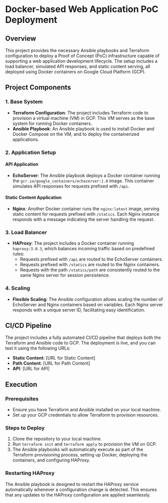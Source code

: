 # Docker-based Web Application PoC Deployment

## Overview

This project provides the necessary Ansible playbooks and Terraform configuration to deploy a Proof of Concept (PoC) infrastructure capable of supporting a web application development lifecycle. The setup includes a load balancer, simulated API responses, and static content serving, all deployed using Docker containers on Google Cloud Platform (GCP).

## Project Components

### 1. Base System

- **Terraform Configuration**: The project includes Terraform code to provision a virtual machine (VM) in GCP. This VM serves as the base system for running Docker containers.
- **Ansible Playbook**: An Ansible playbook is used to install Docker and Docker Compose on the VM, and to deploy the containerized applications.

### 2. Application Setup

#### API Application

- **EchoServer**: The Ansible playbook deploys a Docker container running the `gcr.io/google_containers/echoserver:1.8` image. This container simulates API responses for requests prefixed with `/api`.

#### Static Content Application

- **Nginx**: Another Docker container runs the `nginx:latest` image, serving static content for requests prefixed with `/statics`. Each Nginx instance responds with a message indicating the server handling the request.

### 3. Load Balancer
- **HAProxy**: The project includes a Docker container running `haproxy:3.0.3`, which balances incoming traffic based on predefined rules:
  - Requests prefixed with `/api` are routed to the EchoServer containers.
  - Requests prefixed with `/statics` are routed to the Nginx containers.
  - Requests with the path `/statics/path` are consistently routed to the same Nginx server for session persistence.

### 4. Scaling
- **Flexible Scaling**: The Ansible configuration allows scaling the number of EchoServer and Nginx containers based on variables. Each Nginx server responds with a unique server ID, facilitating easy identification.

## CI/CD Pipeline

The project includes a fully automated CI/CD pipeline that deploys both the Terraform and Ansible code to GCP. The deployment is live, and you can test it using the following URLs:

- **Static Content**: [URL for Static Content]
- **Path Content**: [URL for Path Content]
- **API**: [URL for API]

## Execution

### Prerequisites
- Ensure you have Terraform and Ansible installed on your local machine.
- Set up your GCP credentials to allow Terraform to provision resources.

### Steps to Deploy
1. Clone the repository to your local machine.
2. Run `terraform init` and `terraform apply` to provision the VM on GCP.
3. The Ansible playbooks will automatically execute as part of the Terraform provisioning process, setting up Docker, deploying the containers, and configuring HAProxy.

### Restarting HAProxy
The Ansible playbook is designed to restart the HAProxy service automatically whenever a configuration change is detected. This ensures that any updates to the HAProxy configuration are applied seamlessly.
